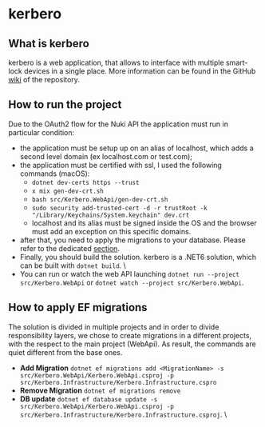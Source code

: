 # kerbero
## What is kerbero
kerbero is a web application, that allows to interface with multiple smart-lock devices
in a single place.
More information can be found in the GitHub [wiki](https://github.com/Kuama-IT/kerbero/wiki) of the repository.

## How to run the project
Due to the OAuth2 flow for the Nuki API the application must run in particular condition:
- the application must be setup up on an alias of localhost, which adds a second level domain (ex localhost.com or test.com);
- the application must be certified with ssl, I used the following commands (macOS):
  -  `dotnet dev-certs https --trust`
  - `x mix gen-dev-crt.sh`
  - `bash src/Kerbero.WebApi/gen-dev-crt.sh`
  - `sudo security add-trusted-cert -d -r trustRoot -k "/Library/Keychains/System.keychain" dev.crt`
  - localhost and its alias must be signed inside the OS and the browser must add an exception on this specific domains.
- after that, you need to apply the migrations to your database. Please refer to the dedicated [section](#how-to-apply-ef-migrations).
- Finally, you should build the solution. kerbero is a .NET6 solution, which can be built with `dotnet build`. \
- You can run or watch the web API launching `dotnet run --project src/Kerbero.WebApi`
  or `dotnet watch --project src/Kerbero.WebApi`.
## How to apply EF migrations
The solution is divided in multiple projects and in order to divide responsibility layers, we chose to create migrations 
in a different projects, with the respect to the main project (WebApi). As result, the commands are quiet different
from the base ones.
- **Add Migration** `dotnet ef migrations add <MigrationName> -s src/Kerbero.WebApi/Kerbero.WebApi.csproj -p src/Kerbero.Infrastructure/Kerbero.Infrastructure.cspro `
- **Remove Migration** `dotnet ef migrations remove`
- **DB update** `dotnet ef database update -s src/Kerbero.WebApi/Kerbero.WebApi.csproj -p src/Kerbero.Infrastructure/Kerbero.Infrastructure.csproj`. \
